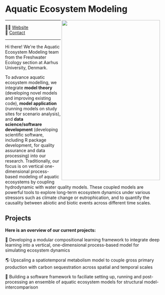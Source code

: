 # Aquatic Ecosystem Modeling

<a href="url"><img src="nextgenmodeling-webpage.png" align="right" height="520" width="320" ></a>

-----

👩‍💻 [Website](https://ecos.au.dk/en/researchconsultancy/research-areas/freshwater-ecology)  
:email: [Contact](mailto:rladwig@ecos.au.dk)


-----

Hi there! We're the Aquatic Ecosystem Modeling team from the Freshwater Ecology section at Aarhus University, Denmark.

To advance aquatic ecosystem modelling, we integrate **model theory** (developing novel models and improving existing code), **model application** (running models on study sites for scenario analysis), and **data science/software development** (developing scientific software, including R package development, for quality assurance and data processing) into our research. Traditionally, our focus is on vertical one-dimensional process-based modeling of aquatic ecosystems by coupling hydrodynamic with water quality models. These coupled models are powerful tools to explore long-term ecosystem dynamics under various stressors such as climate change or eutrophication, and to quantify the causality between abiotic and biotic events across different time scales. 


## Projects


**Here is an overview of our current projects:**

:crystal_ball: Developing a modular compositional learning framework to integrate deep learning into a vertical, one-dimensional process-based model for simulating ecosystem dynamics

:earth_americas: Upscaling a spatiotemporal metabolism model to couple gross primary production with carbon sequestration across spatial and temporal scales

:busts_in_silhouette: Building a software framework to faciliate setting up, running and post-processing an ensemble of aquatic ecosystem models for structural model-intercomparison

